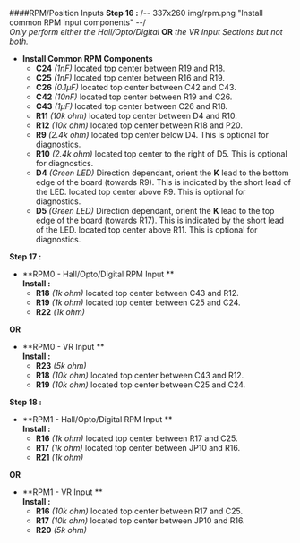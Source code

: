 ####RPM/Position Inputs
**Step 16 :**
/-- 337x260 img/rpm.png "Install common RPM input components" --/ <br>
*Only perform either the Hall/Opto/Digital* **OR** *the VR Input Sections but not both.*

- **Install Common RPM Components**
	- **C24**	*(1nF)* located top center between R19 and R18.
	- **C25**	*(1nF)* located top center between R16 and R19.
	- **C26**	*(0.1µF)* located top center between C42 and C43.
	- **C42**	*(10nF)* located top center between R19 and C26.
	- **C43**	*(1µF)* located top center between C26 and R18.
	- **R11**	*(10k ohm)* located top center between D4 and R10.
	- **R12**	*(10k ohm)* located top center between R18 and P20.
	- **R9**	*(2.4k ohm)* located top center below D4.  This is optional for diagnostics.
	- **R10**	*(2.4k ohm)* located top center to the right of D5.  This is optional for diagnostics.
	- **D4**	*(Green LED)* Direction dependant, orient the **K** lead to the bottom edge of the board (towards R9). This is indicated by the short lead of the LED.   located top center above R9.   This is optional for diagnostics.
	- **D5**	*(Green LED)* Direction dependant, orient the **K** lead to the top edge of the board (towards R17). This is indicated by the short lead of the LED.   located top center above R11.   This is optional for diagnostics.

**Step 17 :**
- **RPM0 - Hall/Opto/Digital RPM Input **<br>
**Install :**
	- **R18**	*(1k ohm)* located top center between C43 and R12.
	- **R19**	*(1k ohm)* located top center between C25 and C24.
	- **R22** 	*(1k ohm)*	

**OR**

- **RPM0 - VR Input **<br>
**Install :**
	- **R23** 	*(5k ohm)*
	- **R18**	*(10k ohm)* located top center between C43 and R12.	
	- **R19**	*(10k ohm)* located top center between C25 and C24.

**Step 18 :**
- **RPM1 - Hall/Opto/Digital RPM Input **<br>
**Install :**
	- **R16**	*(1k ohm)* located top center between R17 and C25.
	- **R17**	*(1k ohm)* located top center between JP10 and R16.
	- **R21** 	*(1k ohm)*	

**OR**

- **RPM1 - VR Input **<br>
**Install :**
	- **R16**	*(10k ohm)* located top center between R17 and C25.
	- **R17**	*(10k ohm)* located top center between JP10 and R16.
	- **R20** 	*(5k ohm)*


